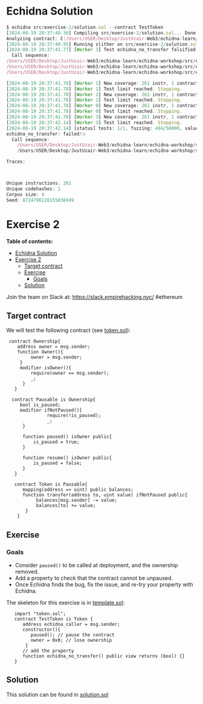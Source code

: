 # Echidna Solution

```javascript
$ echidna src/exercise-2/solution.sol --contract TestToken
[2024-08-19 20:37:40.30] Compiling src/exercise-2/solution.sol... Done! (0.6014163s)
Analyzing contract: C:/Users/USER/Desktop/JustUzair-Web3/echidna-learn/echidna-workshop/src/exercise-2/solution.sol:TestToken
[2024-08-19 20:37:40.95] Running slither on src/exercise-2/solution.sol... Done! (0.7963692s)
[2024-08-19 20:37:41.77] [Worker 3] Test echidna_no_transfer falsified!
  Call sequence:
/Users/USER/Desktop/JustUzair-Web3/echidna-learn/echidna-workshop/src/exercise-2/solution.sol.transfer(0xffffffff,77757622938815570382772810449500302604688759174109323486823153939560316389190) Time delay: 207289 seconds Block delay: 15367
/Users/USER/Desktop/JustUzair-Web3/echidna-learn/echidna-workshop/src/exercise-2/solution.sol.Owner() Time delay: 414736 seconds Block delay: 2526
/Users/USER/Desktop/JustUzair-Web3/echidna-learn/echidna-workshop/src/exercise-2/solution.sol.resume() Time delay: 407328 seconds Block delay: 2512

[2024-08-19 20:37:41.78] [Worker 1] New coverage: 261 instr, 1 contracts, 1 seqs in corpus
[2024-08-19 20:37:41.78] [Worker 1] Test limit reached. Stopping.
[2024-08-19 20:37:41.78] [Worker 2] New coverage: 261 instr, 1 contracts, 2 seqs in corpus
[2024-08-19 20:37:41.78] [Worker 2] Test limit reached. Stopping.
[2024-08-19 20:37:41.78] [Worker 0] New coverage: 261 instr, 1 contracts, 3 seqs in corpus
[2024-08-19 20:37:41.78] [Worker 0] Test limit reached. Stopping.
[2024-08-19 20:37:41.78] [Worker 3] New coverage: 261 instr, 1 contracts, 4 seqs in corpus
[2024-08-19 20:37:42.14] [Worker 3] Test limit reached. Stopping.
[2024-08-19 20:37:42.14] [status] tests: 1/1, fuzzing: 404/50000, values: [], cov: 261, corpus: 4
echidna_no_transfer: failed!💥
  Call sequence:
    /Users/USER/Desktop/JustUzair-Web3/echidna-learn/echidna-workshop/src/exercise-2/solution.sol.Owner()
    /Users/USER/Desktop/JustUzair-Web3/echidna-learn/echidna-workshop/src/exercise-2/solution.sol.resume()

Traces:



Unique instructions: 261
Unique codehashes: 1
Corpus size: 4
Seed: 8724706128155836949


```

# Exercise 2

**Table of contents:**

- [Echidna Solution](#echidna-solution)
- [Exercise 2](#exercise-2)
  - [Target contract](#target-contract)
  - [Exercise](#exercise)
    - [Goals](#goals)
  - [Solution](#solution)

Join the team on Slack at: https://slack.empirehacking.nyc/ #ethereum

## Target contract

We will test the following contract (see [token.sol](./token.sol)):

```Solidity
 contract Ownership{
    address owner = msg.sender;
    function Owner(){
         owner = msg.sender;
     }
     modifier isOwner(){
         require(owner == msg.sender);
         _;
      }
   }

  contract Pausable is Ownership{
     bool is_paused;
     modifier ifNotPaused(){
               require(!is_paused);
               _;
      }

      function paused() isOwner public{
          is_paused = true;
      }

      function resume() isOwner public{
          is_paused = false;
      }
   }

   contract Token is Pausable{
      mapping(address => uint) public balances;
      function transfer(address to, uint value) ifNotPaused public{
           balances[msg.sender] -= value;
           balances[to] += value;
       }
    }

```

## Exercise

### Goals

- Consider `paused()` to be called at deployment, and the ownership removed.
- Add a property to check that the contract cannot be unpaused.
- Once Echidna finds the bug, fix the issue, and re-try your property with Echidna.

The skeleton for this exercise is in [template.sol](./template.sol):

```Solidity
   import "token.sol";
   contract TestToken is Token {
      address echidna_caller = msg.sender;
      constructor(){
         paused(); // pause the contract
         owner = 0x0; // lose ownership
       }
      // add the property
      function echidna_no_transfer() public view returns (bool) {}
   }
```

## Solution

This solution can be found in [solution.sol](./solution.sol)
